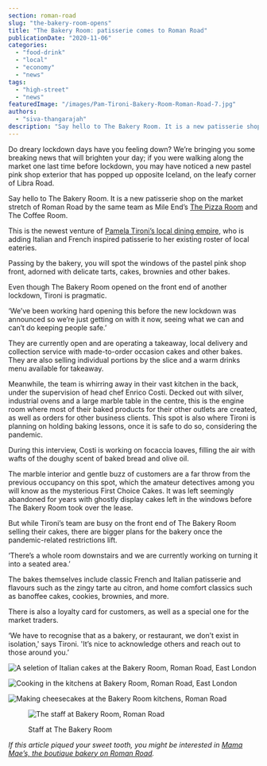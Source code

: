 ```yaml
---
section: roman-road
slug: "the-bakery-room-opens"
title: "The Bakery Room: patisserie comes to Roman Road"
publicationDate: "2020-11-06"
categories: 
  - "food-drink"
  - "local"
  - "economy"
  - "news"
tags: 
  - "high-street"
  - "news"
featuredImage: "/images/Pam-Tironi-Bakery-Room-Roman-Road-7.jpg"
authors: 
  - "siva-thangarajah"
description: "Say hello to The Bakery Room. It is a new patisserie shop on the market stretch of Roman Road by the same team as Mile End’s The Pizza Room and The Coffee Room, who are now bringing their French and Italian-inspired bakes on the eastern of the high street."
---
```


Do dreary lockdown days have you feeling down? We’re bringing you some breaking news that will brighten your day; if you were walking along the market one last time before lockdown, you may have noticed a new pastel pink shop exterior that has popped up opposite Iceland, on the leafy corner of Libra Road. 

Say hello to The Bakery Room. It is a new patisserie shop on the market stretch of Roman Road by the same team as Mile End’s [The Pizza Room](https://romanroadlondon.com/mile-end-the-pizza-room-vegan-food-review/) and The Coffee Room.

This is the newest venture of [Pamela Tironi’s local dining empire](https://romanroadlondon.com/pizza-room-delivery-app-launch-party/), who is adding Italian and French inspired patisserie to her existing roster of local eateries. 

Passing by the bakery, you will spot the windows of the pastel pink shop front, adorned with delicate tarts, cakes, brownies and other bakes. 

Even though The Bakery Room opened on the front end of another lockdown, Tironi is pragmatic. 

‘We’ve been working hard opening this before the new lockdown was announced so we’re just getting on with it now, seeing what we can and can’t do keeping people safe.’

They are currently open and are operating a takeaway, local delivery and collection service with made-to-order occasion cakes and other bakes. They are also selling individual portions by the slice and a warm drinks menu available for takeaway. 

Meanwhile, the team is whirring away in their vast kitchen in the back, under the supervision of head chef Enrico Costi. Decked out with silver, industrial ovens and a large marble table in the centre, this is the engine room where most of their baked products for their other outlets are created, as well as orders for other business clients. This spot is also where Tironi is planning on holding baking lessons, once it is safe to do so, considering the pandemic.

During this interview, Costi is working on focaccia loaves, filling the air with wafts of the doughy scent of baked bread and olive oil.

The marble interior and gentle buzz of customers are a far throw from the previous occupancy on this spot, which the amateur detectives among you will know as the mysterious First Choice Cakes. It was left seemingly abandoned for years with ghostly display cakes left in the windows before The Bakery Room took over the lease. 

But while Tironi’s team are busy on the front end of The Bakery Room selling their cakes, there are bigger plans for the bakery once the pandemic-related restrictions lift. 

‘There’s a whole room downstairs and we are currently working on turning it into a seated area.’

The bakes themselves include classic French and Italian patisserie and flavours such as the zingy tarte au citron, and home comfort classics such as banoffee cakes, cookies, brownies, and more.

There is also a loyalty card for customers, as well as a special one for the market traders. 

‘We have to recognise that as a bakery, or restaurant, we don’t exist in isolation,' says Tironi. 'It’s nice to acknowledge others and reach out to those around you.’

![A seletion of Italian cakes at the Bakery Room, Roman Road, East London](/images/Bakery-Room-Roman-Road-11-1024x683.jpg)

![Cooking in the kitchens at Bakery Room, Roman Road, East London](/images/Bakery-Room-Roman-Road-2.jpg)

![Making cheesecakes at the Bakery Room kitchens, Roman Road](/images/Bakery-Room-Roman-Road-3-1024x683.jpg)

<figure>

![The staff at Bakery Room, Roman Road](/images/Bakery-Room-Roman-Road-13-1024x683.jpg)

<figcaption>

Staff at The Bakery Room

</figcaption>

</figure>

  
_If this article piqued your sweet tooth, you might be interested in_ [_Mama Mae’s, the boutique bakery on Roman Road_](https://romanroadlondon.com/mama-mae-cake-shop-opens/)_._
